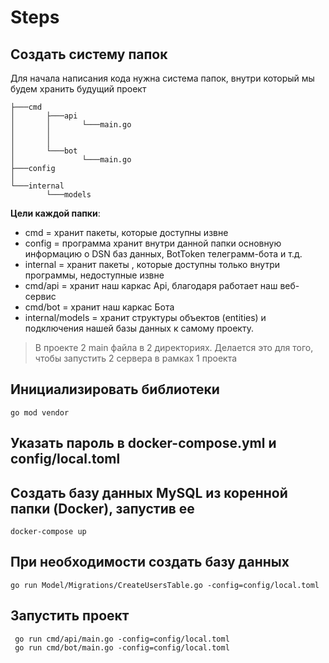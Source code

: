 # Steps 

## Создать систему папок
Для начала написания кода нужна система папок, внутри который мы будем хранить будущий проект

```
├───cmd
│       ├───api
│       │       └───main.go
│       │               
│       │               
│       └───bot
│               └───main.go            
├───config
│       
└───internal
        └───models
```

**Цели каждой папки**:
- cmd = хранит пакеты, которые доступны извне
- config = программа хранит внутри данной папки основную информацию о DSN баз данных, BotToken телеграмм-бота и т.д.
- internal = хранит пакеты , которые доступны только внутри программы, недоступные извне
- cmd/api = хранит наш каркас Api, благодаря работает наш веб-сервис
- cmd/bot = хранит наш каркас Бота
- internal/models = хранит структуры объектов (entities) и подключения нашей базы данных к самому проекту.

>В проекте 2 main файла в 2 директориях. Делается это для того, чтобы запустить 2 сервера в рамках 1 проекта

## Инициализировать библиотеки
```shell
go mod vendor
```
## Указать пароль в docker-compose.yml и config/local.toml
## Создать базу данных MySQL из коренной папки (Docker), запустив ее 
```shell
docker-compose up
```
## При необходимости создать базу данных
```
go run Model/Migrations/CreateUsersTable.go -config=config/local.toml
```
## Запустить проект
```shell
 go run cmd/api/main.go -config=config/local.toml
 go run cmd/bot/main.go -config=config/local.toml
```
